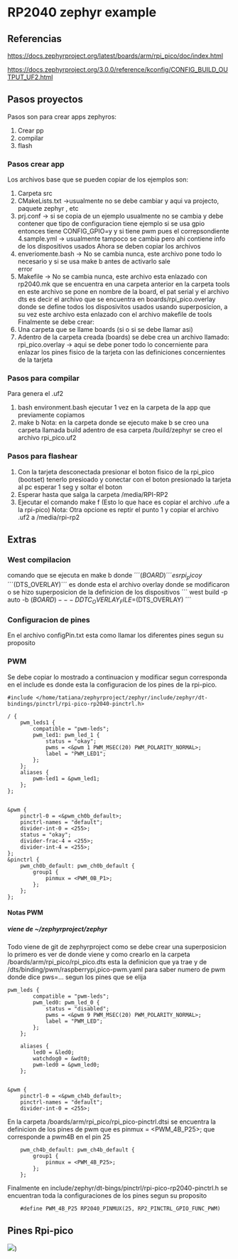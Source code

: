 # RP2040 zephyr example

## Referencias

https://docs.zephyrproject.org/latest/boards/arm/rpi_pico/doc/index.html

https://docs.zephyrproject.org/3.0.0/reference/kconfig/CONFIG_BUILD_OUTPUT_UF2.html

## Pasos proyectos

Pasos son para crear apps zephyros:
1. Crear pp
2. compilar
3. flash

### Pasos crear app

Los archivos base que se pueden copiar de los ejemplos son:
1. Carpeta src
2. CMakeLists.txt	->usualmente no se debe cambiar y aqui va projecto, paquete zephyr , etc
3. prj.conf 		-> si se copia de un ejemplo usualmente no se cambia y debe contener que tipo de configuracion tiene
			ejemplo si se usa gpio entonces tiene CONFIG_GPIO=y y si tiene pwm pues el correpsondiente
4.sample.yml 		-> usualmente tampoco se cambia pero ahi contiene info de los dispositivos usados
Ahora se deben copiar los archivos
1. enveriomente.bash	-> No se cambia nunca, este archivo pone todo lo necesario y si se usa make b antes de activarlo sale 					
			error
2. Makefile		-> No se cambia nunca, este archivo esta enlazado con rp2040.mk que se encuentra en una carpeta anterior
			en la carpeta tools en este archivo se pone en nombre de la board, el pat serial y el archivo dts es
			decir el archivo que se encuentra en boards/rpi_pico.overlay donde se define todos los disposivitos usados
			usando superposicion, a su vez este archivo esta enlazado con el archivo makefile de tools 
Finalmente se debe crear:
1. Una carpeta que se llame boards (si o si se debe llamar asi)
2. Adentro de la carpeta creada (boards) se debe crea un archivo llamado:
rpi_pico.overlay	-> aqui se debe poner todo lo concerniente para enlazar los pines fisico de la tarjeta con las 
			definiciones concernientes de la tarjeta


### Pasos para compilar

Para genera el .uf2
1. bash environment.bash ejecutar 1 vez en la carpeta de la app que previamente copiamos
2. make b
Nota: en la carpeta donde se ejecuto make b se creo una carpeta llamada build adentro de esa carpeta /build/zephyr se creo el archivo rpi_pico.uf2

### Pasos para flashear

1. Con la tarjeta desconectada presionar el boton fisico de la rpi_pico (bootset) tenerlo presioado
y conectar con el boton presionado la tarjeta al pc esperar 1 seg y soltar el boton
2. Esperar hasta que salga la carpeta /media/RPI-RP2
3. Ejecutar el comando make f (Esto lo que hace es copiar el archivo .ufe a la rpi-pico)
Nota: Otra opcione es reptir el punto 1 y copiar el archivo .uf2 a /media/rpi-rp2

## Extras

### West compilacion

comando que se ejecuta en make b donde ´´´$(BOARD)´´´ es rpi_pico y ´´´$(DTS_OVERLAY)´´´ es donde esta el archivo overlay donde se modificaron o se hizo superposicion de la definicion de los dispositivos
´´´
west build -p auto -b $(BOARD) -- -DDTC_OVERLAY_FILE=$(DTS_OVERLAY)
´´´
### Configuracion de pines

En el archivo configPin.txt esta como llamar los diferentes pines segun su proposito		

### PWM
Se debe copiar lo mostrado a continuacion y modificar segun corresponda en el include es donde esta la configuracion de los pines de la rpi-pico.
```
#include </home/tatiana/zephyrproject/zephyr/include/zephyr/dt-bindings/pinctrl/rpi-pico-rp2040-pinctrl.h>

/ {
	pwm_leds1 {
		compatible = "pwm-leds";
		pwm_led1: pwm_led_1 {
			status = "okay";
			pwms = <&pwm 1 PWM_MSEC(20) PWM_POLARITY_NORMAL>;
			label = "PWM_LED1";
		};
	};
	aliases {
		pwm-led1 = &pwm_led1;
	};
};


&pwm {
	pinctrl-0 = <&pwm_ch0b_default>;
	pinctrl-names = "default";
	divider-int-0 = <255>;
	status = "okay";
	divider-frac-4 = <255>;
	divider-int-4 = <255>;
};
&pinctrl {
	pwm_ch0b_default: pwm_ch0b_default {
		group1 {
			pinmux = <PWM_0B_P1>;
		};
	};
};
``` 

#### Notas PWM 

##### viene de ~/zephyrproject/zephyr

Todo viene de git de zephyrproject como se debe crear una superposicion lo primero es ver de donde viene y como crearlo en la carpeta /boards/arm/rpi_pico/rpi_pico.dts esta la definicion que ya trae y de /dts/binding/pwm/raspberrypi,pico-pwm.yaml para saber numero de pwm donde dice pws=... segun los pines que se elija

```
pwm_leds {
		compatible = "pwm-leds";
		pwm_led0: pwm_led_0 {
			status = "disabled";
			pwms = <&pwm 9 PWM_MSEC(20) PWM_POLARITY_NORMAL>;
			label = "PWM_LED";
		};
	};

	aliases {
		led0 = &led0;
		watchdog0 = &wdt0;
		pwm-led0 = &pwm_led0;
	};


&pwm {
	pinctrl-0 = <&pwm_ch4b_default>;
	pinctrl-names = "default";
	divider-int-0 = <255>;
```

En la carpeta /boards/arm/rpi_pico/rpi_pico-pinctrl.dtsi se encuentra la definicion de los pines de pwm que es pinmux = <PWM_4B_P25>; que corresponde a pwm4B en el pin 25

```
	pwm_ch4b_default: pwm_ch4b_default {
		group1 {
			pinmux = <PWM_4B_P25>;
		};
	};
```
Finalmente en  include/zephyr/dt-bings/pinctrl/rpi-pico-rp2040-pinctrl.h se encuentran toda la configuraciones de los pines segun su proposito

```
	#define PWM_4B_P25 RP2040_PINMUX(25, RP2_PINCTRL_GPIO_FUNC_PWM) 
```
## Pines Rpi-pico
![](https://github.com/ltherreraro/Wally/blob/main/Imagenes/raspberryPipico.PNG))

